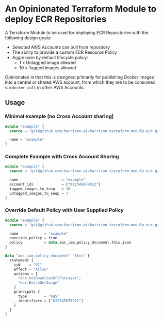 # An Opinionated Terraform Module to deploy ECR Repositories

A Terraform Module to be used for deploying ECR Repositories with the following design goals:

- Selected AWS Accounts can pull from repository
- The ability to provide a custom ECR Resource Policy
- Aggressive by default lifecycle policy:
    - 1 x Untagged image allowed
    - 10 x Tagged images allowed

Opinionated in that this is designed primarily for publishing Docker images into a central or shared AWS account, from which they are to be consumed via `docker pull` in other AWS Accounts.

## Usage

### Minimal example (no Cross Account sharing)

```terraform
module "example" {
  source = "git@github.com:harrison-ai/harrison-terraform-module-ecr.git"

  name = "example"
}
```

### Complete Example with Cross Account Sharing

```terraform
module "example" {
  source = "git@github.com:harrison-ai/harrison-terraform-module-ecr.git"

  name                    = "example"
  account_ids             = ["012345678912"]
  tagged_images_to_keep   = 30
  untagged_images_to_keep = 3
}
```

### Override Default Policy with User Supplied Policy

```terraform
module "example" {
  source = "git@github.com:harrison-ai/harrison-terraform-module-ecr.git"

  name            = "example"
  override_policy = true
  policy          = data.aws_iam_policy_document.this.json
}

data "aws_iam_policy_document" "this" {
  statement {
    sid    = "01"
    effect = "Allow"
    actions = [
      "ecr:GetDownloadUrlForLayer",
      "ecr:BatchGetImage"
    ]
    principals {
      type        = "AWS"
      identifiers = ["012345678912"]
    }
  }
}
```
